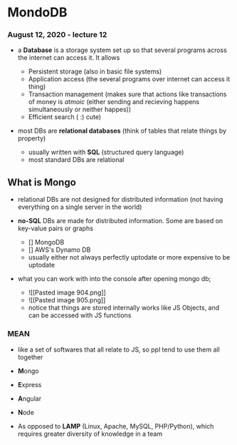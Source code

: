 # MondoDB
### August 12, 2020 - lecture 12

- a **Database** is a storage system set up so that several programs across the internet can access it. It allows
	- Persistent storage (also in basic file systems)
	- Application access (the several programs over internet can access it thing)
	- Transaction management (makes sure that actions like transactions of money is *atmoic* (either sending and recieving happens simultaneously or neither happes))
	- Efficient search ( :) cute)

- most DBs are **relational databases** (think of tables that relate things by property)
	- usually written with **SQL** (structured query language)
	- most standard DBs are relational 


## What is Mongo
- relational DBs are not designed for distributed information (not having everything on a single server in the world)
- **no-SQL** DBs are made for distributed information. Some are based on key-value pairs or graphs
	- [] MongoDB
	- [] AWS's Dynamo DB
	- usually either not always perfectly uptodate	or more expensive to be uptodate	


- what you can work with into the console after opening mongo db; 
	- ![[Pasted image 904.png]]
	- ![[Pasted image 905.png]]
	- notice that things are stored internally works like JS Objects, and can be accessed with JS functions

### MEAN
- like a set of softwares that all relate to JS, so ppl tend to use them all together
- **M**ongo
- **E**xpress
- **A**ngular
- **N**ode


- As opposed to **LAMP** (Linux, Apache, MySQL, PHP/Python), which requires greater diversity of knowledge in a team